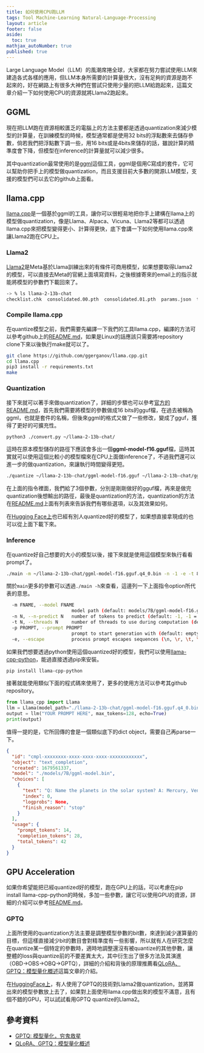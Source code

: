 ```yaml
---
title: 如何使用CPU跑LLM
tags: Tool Machine-Learning Natural-Language-Processing
layout: article
footer: false
aside:
  toc: true
mathjax_autoNumber: true
published: true
---
```


Large Language Model（LLM）的風潮席捲全球，大家都在努力嘗試使用LLM來建造各式各樣的應用，但LLM本身所需要的計算量很大，沒有足夠的資源是跑不起來的，好在網路上有很多大神們在嘗試只使用少量的把LLM給跑起來，這篇文章介紹一下如何使用CPU的資源就將Llama2跑起來。

<!--more-->

## GGML

現在把LLM跑在資源相較匱乏的電腦上的方法主要都是透過quantization來減少模型的計算量，在訓練模型的時候，模型通常都是使用32 bits的浮點數來去儲存參數，倘若我們把浮點數下調一些，用16 bits或是4bits來儲存的話，雖說計算的精準度會下降，但模型在inference的計算量就可以減少很多。

其中quantization最常使用的是[ggml](https://github.com/ggerganov/ggml)這個工具，ggml是個用C寫成的套件，它可以幫助你把手上的模型做quantization，而且支援目前大多數的開源LLM模型，支援的模型們可以去它的github上面看。

## llama.cpp

[llama.cpp](https://github.com/ggerganov/llama.cpp)是一個基於ggml的工具，讓你可以很輕易地把你手上建構在llama上的模型做quantization，像是Llama、Alpaca、Vicuna、Llama2等都可以透過llama.cpp來把模型變得更小、計算得更快，底下會講一下如何使用llama.cpp來讓Llama2跑在CPU上。

### Llama2

[Llama2](https://ai.meta.com/llama/)是Meta基於Llama訓練出來的有條件可商用模型，如果想要取得Llama2的模型，可以直接去Meta的官網上面填寫資料，之後根據寄來的email上的指示就能將模型的參數們下載回來了。

```bash
-> % ls llama-2-13b-chat
checklist.chk  consolidated.00.pth  consolidated.01.pth  params.json  tokenizer.model
```

### Compile llama.cpp

在quantize模型之前，我們需要先編譯一下我們的工具llama.cpp，編譯的方法可以參考github上的[README.md](https://github.com/ggerganov/llama.cpp#readme)，如果是Linux的話應該只需要將repository clone下來以後執行make就可以了。

```bash
git clone https://github.com/ggerganov/llama.cpp.git
cd llama.cpp
pip3 install -r requirements.txt
make
```

### Quantization

接下來就可以著手來做quantization了，詳細的步驟也可以參考[官方的README.md](https://github.com/ggerganov/llama.cpp#prepare-data--run)，首先我們需要將模型的參數做成16 bits的gguf檔，在過去被稱為ggml，也就是套件的名稱，但後來ggml的格式又做了一些修改，變成了gguf，獲得了更好的可擴充性。

```bash
python3 ./convert.py ~/llama-2-13b-chat/
```

這時在原本模型儲存的路徑下應該會多出一個**ggml-model-f16.gguf**檔，這時其實就可以使用這個比較小的模型檔來在CPU上面做inference了，不過我們還可以進一步的做quantization，來讓執行時間變得更短。

```bash
./quantize ~/llama-2-13b-chat/ggml-model-f16.gguf ~/llama-2-13b-chat/ggml-model-f16.gguf.q4_0.bin q4_0
```

在上面的指令裡面，我們給了3個參數，分別是剛剛做好的gguf檔，再來是做完quantization後想輸出的路徑，最後是quantization的方法，quantization的方法在[README.md](https://github.com/ggerganov/llama.cpp#quantization)上面有列表來告訴我們有哪些選項，以及其效果如何。

在[Hugging Face上](https://huggingface.co/TheBloke/Llama-2-7b-Chat-GGUF)也已經有別人quantized好的模型了，如果想直接拿現成的也可以從上面下載下來。

### Inference

在quantize好自己想要的大小的模型以後，接下來就是使用這個模型來執行看看prompt了。

```bash
./main -m ~/llama-2-13b-chat/ggml-model-f16.gguf.q4_0.bin -n -1 -e -t 8 -p "YOUR PROMPT HERE"
```

關於`main`更多的參數可以透過`./main -h`來查看，這邊列一下上面指令option所代表的意思。

```bash
  -m FNAME, --model FNAME
                        model path (default: models/7B/ggml-model-f16.gguf)
  -n N, --n-predict N   number of tokens to predict (default: -1, -1 = infinity, -2 = until context filled)
  -t N, --threads N     number of threads to use during computation (default: 4)
  -p PROMPT, --prompt PROMPT
                        prompt to start generation with (default: empty)
  -e, --escape          process prompt escapes sequences (\n, \r, \t, \', \", \\)
```

如果我們想要透過python使用這個quantized好的模型，我們可以使用[llama-cpp-python](https://github.com/abetlen/llama-cpp-python)，能過直接透過pip來安裝。

```bash
pip install llama-cpp-python
```

接著就能使用類似下面的程式碼來使用了，更多的使用方法可以參考其github repository。

```python
from llama_cpp import Llama
llm = Llama(model_path="./llama-2-13b-chat/ggml-model-f16.gguf.q4_0.bin")
output = llm("YOUR PROMPT HERE", max_tokens=128, echo=True)
print(output)
```

值得一提的是，它所回傳的會是一個類似底下的dict object，需要自己再parse一下。

```json
{
  "id": "cmpl-xxxxxxxx-xxxx-xxxx-xxxx-xxxxxxxxxxxx",
  "object": "text_completion",
  "created": 1679561337,
  "model": "./models/7B/ggml-model.bin",
  "choices": [
    {
      "text": "Q: Name the planets in the solar system? A: Mercury, Venus, Earth, Mars, Jupiter, Saturn, Uranus, Neptune and Pluto.",
      "index": 0,
      "logprobs": None,
      "finish_reason": "stop"
    }
  ],
  "usage": {
    "prompt_tokens": 14,
    "completion_tokens": 28,
    "total_tokens": 42
  }
}
```

## GPU Acceleration

如果你希望能把已經quantized好的模型，跑在GPU上的話，可以考慮在pip install llama-cpp-python的時候，多加一些參數，讓它可以使用GPU的資源，詳細的介紹可以參考[README.md](https://github.com/abetlen/llama-cpp-python#installation-with-hardware-acceleration)。

### GPTQ

上面所使用的quantization方法主要是調整模型參數的bit數，來達到減少運算量的目標，但這樣直接減少bit的數目會對精準度有一些影響，所以就有人在研究怎麼在quantize某一個特定的參數時，適時地調整還沒有被quantize的其他參數，讓整體的loss與quantize前的不要差異太大，其中衍生出了很多方法及其演進（OBD→OBS→OBQ→GPTQ），詳細的介紹和背後的原理推薦看[QLoRA、GPTQ：模型量化概述](https://zhuanlan.zhihu.com/p/646210009)這篇文章的介紹。

在[HuggingFace上](https://huggingface.co/TheBloke/Llama-2-7b-Chat-GPTQ)，有人使用了GPTQ的技術對Llama2做quantization，並將算出來的模型參數放上去了，如果對上面使用llama.cpp做出來的模型不滿意，且有個不錯的GPU，可以試試看用GPTQ quantize的Llama2。

## 參考資料

* [GPTQ: 模型量化，穷鬼救星](https://zhuanlan.zhihu.com/p/616969812)
* [QLoRA、GPTQ：模型量化概述](https://zhuanlan.zhihu.com/p/646210009)
